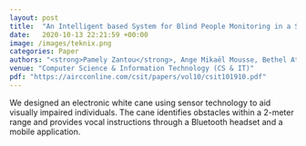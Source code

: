 ```yaml
---
layout: post
title:  "An Intelligent based System for Blind People Monitoring in a Smart Home"
date:   2020-10-13 22:21:59 +00:00
image: /images/teknix.png
categories: Paper
authors: "<strong>Pamely Zantou</strong>, Ange Mikaël Mousse, Bethel Atohoun"
venue: "Computer Science & Information Technology (CS & IT)"
pdf: "https://aircconline.com/csit/papers/vol10/csit101910.pdf"
---
```

We designed an electronic white cane using sensor technology to aid visually impaired individuals. The cane identifies obstacles within a 2-meter range and provides vocal instructions through a Bluetooth headset and a mobile application.
